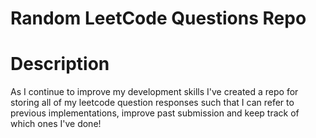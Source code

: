 # Random LeetCode Questions Repo

# Description
As I continue to improve my development skills I've created a repo for storing all of my leetcode question responses such that I can refer to previous implementations, improve past submission and keep track of which ones I've done!